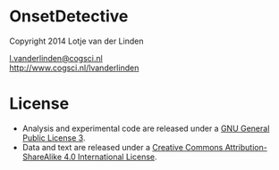# OnsetDetective
 
Copyright 2014 Lotje van der Linden  
 
 <l.vanderlinden@cogsci.nl>  
 <http://www.cogsci.nl/lvanderlinden>
 
# License
	
- Analysis and experimental code are released under a [GNU General Public License 3](https://www.gnu.org/copyleft/gpl.html).
- Data and text are released under a [Creative Commons Attribution-ShareAlike 4.0 International License](http://creativecommons.org/licenses/by-sa/4.0/).
	 